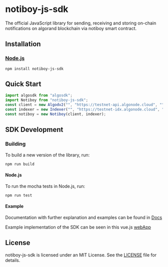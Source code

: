 # notiboy-js-sdk

The official JavaScript library for sending, receiving and storing on-chain notifications on algorand blockchain via notiboy smart contract.

## Installation

### [Node.js](https://nodejs.org/en/download/)

```
npm install notiboy-js-sdk
```

## Quick Start

```javascript
import algosdk from "algosdk";
import Notiboy from "notiboy-js-sdk";
const client = new Algodv2("", "https://testnet-api.algonode.cloud", "");
const indexer = new Indexer("", "https://testnet-idx.algonode.cloud", "");
const notiboy = new Notiboy(client, indexer);
```

## SDK Development

### Building

To build a new version of the library, run:

```
npm run build
```

#### Node.js

To run the mocha tests in Node.js, run:

```
npm run test
```

#### Example
Documentation with further explanation and examples can be found in [Docs](https://notiboy-project.gitbook.io/notiboy-project/)

Example implementation of the SDK can be seen in this vue.js [webApp](https://github.com/Notiboy-Project/notiboy-webapp/blob/main/src/store/index.js)

## License

notiboy-js-sdk is licensed under an MIT License. See the [LICENSE](https://github.com/Notiboy-Project/notiboy-js-sdk/blob/main/LICENSE) file for details.
